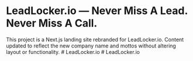 
# LeadLocker.io — Never Miss A Lead. Never Miss A Call.

This project is a Next.js landing site rebranded for LeadLocker.io. Content updated to reflect the new company name and mottos without altering layout or functionality.
#   L e a d L o c k e r . i o  
 #   L e a d L o c k e r . i o  
 